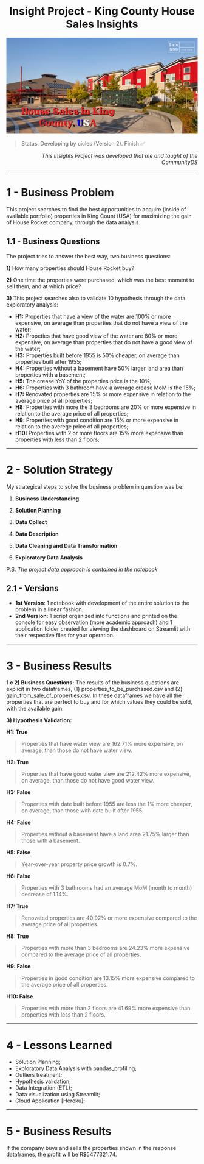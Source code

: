 <h1><center><b>Insight Project - King County House Sales Insights</b></center></h1>

[![King County House Sales](KC_houses.jpg)](https://www.kaggle.com/datasets/harlfoxem/housesalesprediction)

> Status: Developing by cicles (Version 2). Finish ✅

<p align="right"><i>This Insights Project was developed that me and taught of the CommunityDS</i></p>

<hr>
<div style= "margin: 15px;"></div>

# 1 - Business Problem
This project searches to find the best opportunities to acquire (inside of available portfolio) properties in King Count (USA) for maximizing the gain of House Rocket company, through the data analysis.

## 1.1  - Business Questions 
The project tries to answer the best way, two business questions:

**1)** How many properties should House Rocket buy?

**2)** One time the properties were purchased, which was the best moment to sell them, and at which price?

**3)** This project searches also to validate 10 hypothesis through the data exploratory analysis:

- **H1:** Properties that have a view of the water are 100% or more expensive, on average than properties that do not have a view of the water;
- **H2:** Propeties that have good view of the water are 80% or more expensive, on average than properties that do not have a good view of the water;
- **H3:** Properties built before 1955 is 50% cheaper, on average than properties built after 1955;
- **H4:** Properties without a basement have 50% larger land area than properties with a basement;
- **H5:** The crease YoY of the properties price is the 10%;
- **H6:** Properties with 3 bathroom have a average crease MoM is the 15%;
- **H7:** Renovated properties are 15% or more expensive in relation to the average price of all properties;
- **H8:** Properties with more the 3 bedrooms are 20% or more expensive in relation to the average price of all properties;
- **H9:** Properties with good condition are 15% or more expensive in relation to the averege price of all properties;
- **H10:** Properties with 2 or more floors are 15% more expensive than properties with less than 2 floors;
<hr>
<div style= "margin: 15px;"></div>

# 2 - Solution Strategy
My strategical steps to solve the business problem in question was be:

1) **Business Understanding**

2) **Solution Planning**

3) **Data Collect**

4) **Data Description**

5) **Data Cleaning and Data Transformation**

6) **Exploratory Data Analysis**

P.S. _The project data approach is contained in the notebook_

## 2.1 - Versions
- **1st Version**: 1 notebook with development of the entire solution to the problem in a linear fashion.
- **2nd Version**: 1 script organized into functions and printed on the console for easy observation (more academic approach) and 1 application folder created for viewing the dashboard on Streamlit with their respective files for your operation.
<hr> 
<div style= "margin: 15px;"></div>

# 3 - Business Results
**1 e 2) Business Questions:**
The results of the business questions are explicit in two dataframes, (1) properties_to_be_purchased.csv and (2) gain_from_sale_of_properties.csv. In these dataframes we have all the properties that are perfect to buy and for which values they could be sold, with the available gain.

**3) Hypothesis Validation:**

**H1: True** 
> Properties that have water view are 162.71% more expensive, on average, than those do not have water view.

**H2: True** 
> Properties that have good water view are 212.42% more expensive, on average, than those do not have good water view.

**H3: False** 
> Properties with date built before 1955 are less the 1% more cheaper, on average, than those with date built after 1955.

**H4: False** 
> Properties without a basement have a land area 21.75% larger than those with a basement.

**H5: False**
> Year-over-year property price growth is 0.7%.

**H6: False**
> Properties with 3 bathrooms had an average MoM (month to month) decrease of 1.14%.

**H7: True**
> Renovated properties are 40.92% or more expensive compared to the average price of all properties.

**H8: True**
> Properties with more than 3 bedrooms are 24.23% more expensive compared to the average price of all properties.

**H9: False**
> Properties in good condition are 13.15% more expensive compared to the average price of all properties.

**H10: False**
> Properties with more than 2 floors are 41.69% more expensive than properties with less than 2 floors.
<hr> 
<div style= "margin: 15px;"></div>

# 4 - Lessons Learned
  * Solution Planning;
  * Exploratory Data Analysis with pandas_profiling;
  * Outliers treatment;
  * Hypothesis validation;
  * Data Integration (ETL);
  * Data visualization using Streamlit;
  * Cloud Application [Heroku];
<hr> 
<div style= "margin: 15px;"></div>

# 5 - Business Results
If the company buys and sells the properties shown in the response dataframes, the profit will be R$5477321.74.
